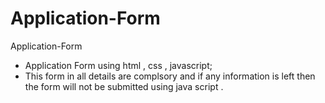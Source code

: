 # Application-Form
Application-Form
- Application Form using html , css , javascript;
- This form in all details are complsory and if any information is left then the form will not be submitted using java script .
